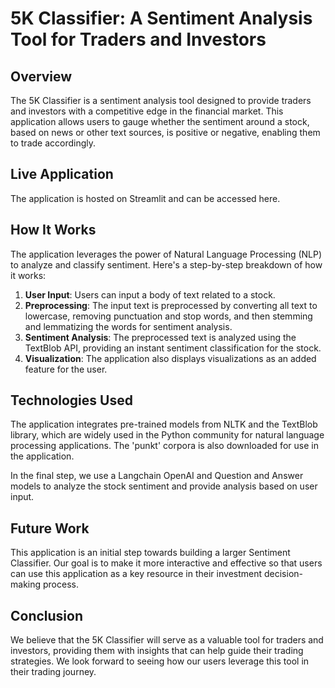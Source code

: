 # 5K Classifier: A Sentiment Analysis Tool for Traders and Investors

## Overview
The 5K Classifier is a sentiment analysis tool designed to provide traders and investors with a competitive edge in the financial market. This application allows users to gauge whether the sentiment around a stock, based on news or other text sources, is positive or negative, enabling them to trade accordingly.

## Live Application
The application is hosted on Streamlit and can be accessed here.

## How It Works
The application leverages the power of Natural Language Processing (NLP) to analyze and classify sentiment. Here's a step-by-step breakdown of how it works:

1. **User Input**: Users can input a body of text related to a stock.
2. **Preprocessing**: The input text is preprocessed by converting all text to lowercase, removing punctuation and stop words, and then stemming and lemmatizing the words for sentiment analysis.
3. **Sentiment Analysis**: The preprocessed text is analyzed using the TextBlob API, providing an instant sentiment classification for the stock.
4. **Visualization**: The application also displays visualizations as an added feature for the user.

## Technologies Used
The application integrates pre-trained models from NLTK and the TextBlob library, which are widely used in the Python community for natural language processing applications. The 'punkt' corpora is also downloaded for use in the application.

In the final step, we use a Langchain OpenAI and Question and Answer models to analyze the stock sentiment and provide analysis based on user input.

## Future Work
This application is an initial step towards building a larger Sentiment Classifier. Our goal is to make it more interactive and effective so that users can use this application as a key resource in their investment decision-making process.

## Conclusion
We believe that the 5K Classifier will serve as a valuable tool for traders and investors, providing them with insights that can help guide their trading strategies. We look forward to seeing how our users leverage this tool in their trading journey.
